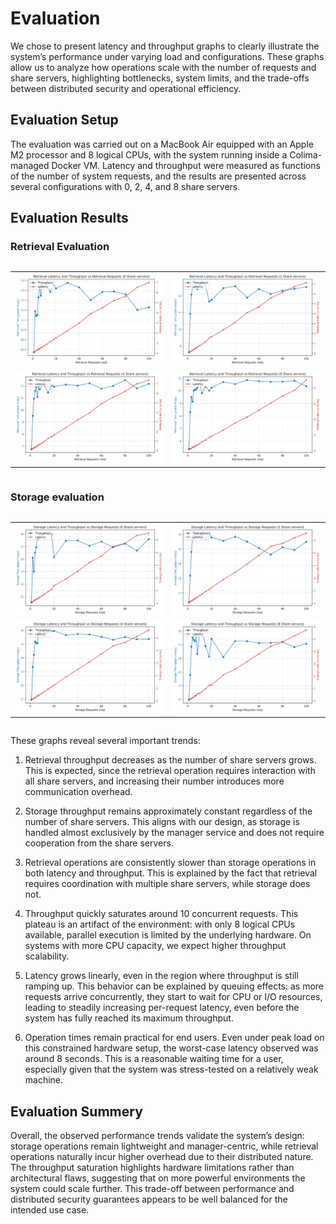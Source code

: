 # Evaluation
We chose to present latency and throughput graphs to clearly illustrate the system’s performance under varying load and configurations. These graphs allow us to analyze how operations scale with the number of requests and share servers, highlighting bottlenecks, system limits, and the trade-offs between distributed security and operational efficiency.

## Evaluation Setup
The evaluation was carried out on a MacBook Air equipped with an Apple M2 processor and 8 logical CPUs, with the system running inside a Colima-managed Docker VM. Latency and throughput were measured as functions of the number of system requests, and the results are presented across several configurations with 0, 2, 4, and 8 share servers.

## Evaluation Results
### Retrieval Evaluation
<div style="display: flex; justify-content: center; gap: 20px;">
    <table>
    <tr>
        <td><img src="assets/evaluation/Retrieval_Latency_Throughput_0_Share_servers.png" width="350"></td>
        <td><img src="assets/evaluation/Retrieval_Latency_Throughput_2_Share_servers.png" width="350"></td>
    </tr>
    <tr>
        <td><img src="assets/evaluation/Retrieval_Latency_Throughput_4_Share_servers.png" width="350"></td>
        <td><img src="assets/evaluation/Retrieval_Latency_Throughput_8_Share_servers.png" width="350"></td>
    </tr>
    </table>
</div>

### Storage evaluation
<div style="display: flex; justify-content: center; gap: 20px;">
    <table>
    <tr>
        <td><img src="assets/evaluation/Storage_Latency_Throughput_0_Share_servers.png" width="350"></td>
        <td><img src="assets/evaluation/Storage_Latency_Throughput_2_Share_servers.png" width="350"></td>
    </tr>
    <tr>
        <td><img src="assets/evaluation/Storage_Latency_Throughput_4_Share_servers.png" width="350"></td>
        <td><img src="assets/evaluation/Storage_Latency_Throughput_8_Share_servers.png" width="350"></td>
    </tr>
    </table>
</div>

These graphs reveal several important trends:

1. Retrieval throughput decreases as the number of share servers grows. This is expected, since the retrieval operation requires interaction with all share servers, and increasing their number introduces more communication overhead.

2. Storage throughput remains approximately constant regardless of the number of share servers. This aligns with our design, as storage is handled almost exclusively by the manager service and does not require cooperation from the share servers.

3. Retrieval operations are consistently slower than storage operations in both latency and throughput. This is explained by the fact that retrieval requires coordination with multiple share servers, while storage does not.

4. Throughput quickly saturates around 10 concurrent requests. This plateau is an artifact of the environment: with only 8 logical CPUs available, parallel execution is limited by the underlying hardware. On systems with more CPU capacity, we expect higher throughput scalability.

5. Latency grows linearly, even in the region where throughput is still ramping up. This behavior can be explained by queuing effects: as more requests arrive concurrently, they start to wait for CPU or I/O resources, leading to steadily increasing per-request latency, even before the system has fully reached its maximum throughput.

6. Operation times remain practical for end users. Even under peak load on this constrained hardware setup, the worst-case latency observed was around 8 seconds. This is a reasonable waiting time for a user, especially given that the system was stress-tested on a relatively weak machine.

## Evaluation Summery

Overall, the observed performance trends validate the system’s design: storage operations remain lightweight and manager-centric, while retrieval operations naturally incur higher overhead due to their distributed nature. The throughput saturation highlights hardware limitations rather than architectural flaws, suggesting that on more powerful environments the system could scale further. This trade-off between performance and distributed security guarantees appears to be well balanced for the intended use case.
